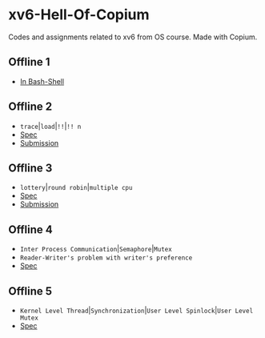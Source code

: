 # xv6-Hell-Of-Copium
Codes and assignments related to xv6 from OS course. Made with Copium.

## Offline 1
- [In Bash-Shell](https://github.com/mrtaz77/Bash-Shell/tree/main/Offline)

## Offline 2
- `trace`|`load`|`!!`|`!! n`
- [Spec](/Specs/Offline-02-system-call.pdf)
- [Submission](/Offlines/SystemCall/system_call.patch)

## Offline 3
- `lottery`|`round robin`|`multiple cpu`
- [Spec](/Specs/Offline%203-scheduling.pdf)
- [Submission](/Offlines/Scheduling/scheduling.patch)

## Offline 4
- `Inter Process Communication`|`Semaphore`|`Mutex`
- `Reader-Writer's problem with writer's preference`
- [Spec](/Specs/IPC%20Offline%20Specification-v.2.pdf)

## Offline 5
- `Kernel Level Thread`|`Synchronization`|`User Level Spinlock`|`User Level Mutex`
- [Spec](/Specs/Offline_5_Threading.md)
